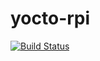 # yocto-rpi
[![Build Status](https://travis-ci.org/BerndA/yocto-rpi.svg?branch=master)](https://travis-ci.org/BerndA/yocto-rpi)
